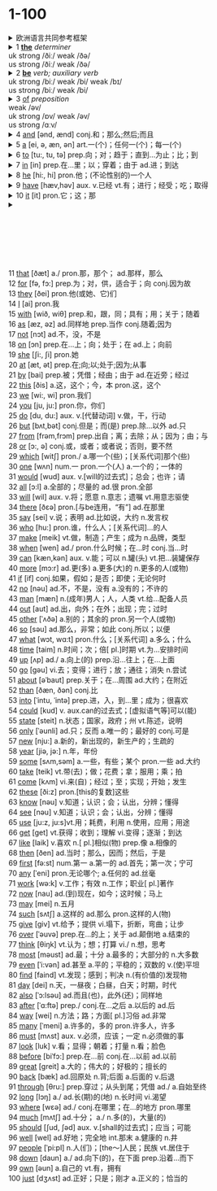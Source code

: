 # 1-100

<details>

<summary>欧洲语言共同参考框架</summary>

**CEFR**（**Common European Framework of Reference for Languages**，欧洲语言共同参考框架）是一种用于描述和衡量语言能力的标准体系。它适用于所有外语学习者，并且不仅限于欧洲，全球范围内的许多语言学习和考试也都基于CEFR。

CEFR将语言能力分为六个主要级别，分别为：

1. **A1（初学者）**：\
   学习者能够理解和使用一些常用的日常表达和非常简单的句子，用来满足直接的需求。这个级别的学习者通常只能在熟悉的环境中进行基本的交流。
   * 例如：能简单地介绍自己、问候别人、在旅行中做基本交流。
2. **A2（初级）**：\
   学习者可以理解和使用日常交流中常见的句子和表达，能够处理旅行中的大部分情境。此级别的学习者可以与人进行简单的对话，但词汇和句型较为基础。
   * 例如：能够用简单的句子描述自己的生活、爱好、以及周围环境。
3. **B1（中级）**：\
   学习者能够理解标准输入的主要内容（如广播或电视节目），能够应对大多数旅游中的语言需求。此级别的学习者能在较为熟悉的环境中顺利交流，并能够表达自己的意见和计划。
   * 例如：能够描述一个事件、梦想、希望或目标，以及简短地给出理由和解释。
4. **B2（中高级）**：\
   学习者能够理解更复杂的文章，并能够在自己的专业领域和日常生活中流利地交流。此级别的学习者能够在不同情境下使用语言进行有效沟通，虽然可能仍需一些帮助来处理复杂的情况。
   * 例如：能够清晰详细地表达自己的观点，能够参与讨论和解决问题。
5. **C1（高级）**：\
   学习者能够理解各种更复杂的材料，并能够流利、自然地使用语言与母语者互动。此级别的学习者能够自信地参与更复杂的交流，并能够适应多变的沟通环境。
   * 例如：能够用精确的词汇表达复杂的思想，能处理学术和专业领域的沟通。
6. **C2（精通）**：\
   学习者几乎可以像母语者一样理解、表达和交际。此级别的学习者在任何情况下都能够自如地使用语言，并能够完美地理解和使用任何形式的语言。
   * 例如：能够理解几乎所有的听力材料，能够快速、流利地表述自己的观点，并且非常少犯语言错误。

#### CEFR的目标：

* **标准化语言能力评估**：帮助不同语言考试和测试之间建立一致性，使得不同国家和地区的语言能力水平可以互相对比。
* **学习者指导**：根据CEFR的等级，学习者可以明确自己在哪个语言水平，并可以制定适合的学习计划。
* **语言学习课程和考试设计**：许多语言考试（如雅思、托福、DELF、DELE等）以及课程教材都根据CEFR的标准设计和评估。

#### CEFR的实际应用：

* **考试和认证**：很多语言考试使用CEFR作为评估基础，例如雅思（IELTS）、托福（TOEFL）、剑桥英语考试（Cambridge English Exams）等。
* **语言教材**：许多教材按照CEFR的级别进行设计，帮助学习者循序渐进地提高语言能力。
* **自我评估**：学习者可以根据CEFR的标准自我评估，了解自己在哪个级别，并针对性地提升。

通过这种框架，CEFR提供了一个全球统一的语言能力标准，使语言学习和考试更加系统化和可比较。

</details>



<details>

<summary>1 <a href="https://dictionary.cambridge.org/zhs/%E8%AF%8D%E5%85%B8/%E8%8B%B1%E8%AF%AD-%E6%B1%89%E8%AF%AD-%E7%AE%80%E4%BD%93/the"><strong>the</strong></a> <em>determiner</em><br>uk strong /ðiː/ weak /ðə/ <br>us strong /ðiː/ weak /ðə/</summary>

#### _determiner_

**the** _determiner_ (**PARTICULAR**)

* 用于名词前，指听者或读者**已知的**事物或人，尤指**已提到的**或**能被领会的**事物或人（A1）
* 用于某些名词前，表示**泛指一类地方**（A1）
* 用在**带有限制性定语的名词短语前**（A1）
* 指**独一无二的**事物或人（A1）
* 用于**形容词或副词最高级及表示排名的词前**（A2）
* 用于表示“**最…的**”，此时 the **应重读**
* 用在形容词前，指**特定的**人或事物
* 用在形容词前构成名词，**泛指一类**人或事物
* 用在单数名词前，指**该类**事物或人
* 用在姓氏前表示**某夫妇或一家人**
* 用在乐器或舞蹈的名称前表**泛指**
* 用在名词前表示**与名词有关的活动**
* 用在逢10的数字前（B2）
* 用在两个形容词或副词比较级前，表示“**越…越…**”（B2）
* 用在形容词或副词比较级前，表示**某人或事物的特定状态的变化**
* 用于**强调所持看法**

**the** _determiner_ (**YOUR**)

* 用于代替 your，her，my 等词

**the** _determiner_ (**ENOUGH**)

* 足够的

**the** _determiner_ (**EACH**)

* 每个

</details>

<details>

<summary>2 <a href="https://dictionary.cambridge.org/zhs/%E8%AF%8D%E5%85%B8/%E8%8B%B1%E8%AF%AD-%E6%B1%89%E8%AF%AD-%E7%AE%80%E4%BD%93/be"><strong>be</strong></a> <em>verb; auxiliary verb</em><br>uk strong /biː/ weak /bi/ weak /bɪ/ <br>us strong /biː/ weak /bi/</summary>

#### _verb_

**be** _verb_ (**DESCRIPTION**)

* 用来说明人、事物或状态，表示性质、状态、工作等（A1 [\[ L \]](../tags-and-codes.md#dong-ci)）
* 表示时间或方位（A1 [\[ I usually + adv/prep \]](../tags-and-codes.md#dong-ci)）
* 由…组成（或制成）（[\[ L \]](../tags-and-codes.md#dong-ci)）

**be** _verb_ (**ALLOW**)

* 应该，必须（[\[ + to infinitive \]](../tags-and-codes.md#dong-ci) formal）

**be** _verb_ (**FUTURE**)

* 将，将要（[\[ + to infinitive \]](../tags-and-codes.md#dong-ci) formal）
* （用于条件句中，表示可能）万一，假如（[\[ + to infinitive \]](../tags-and-codes.md#dong-ci)）

**be** _verb_ (**CAN**)

* 能够（[\[ + to infinitive \]](../tags-and-codes.md#dong-ci)）

**be** _verb_ (**EXIST**)

* 存在，生存（[\[ I \]](../tags-and-codes.md#dong-ci)）

#### _auxiliary verb_

**be** _auxiliary verb_ (**CONTINUE**)

* （与动词的现在分词连用，表示动作正在进行）正在，在（A2 [\[ + -ing verb \]](../tags-and-codes.md#dong-ci)）

**be** _auxiliary verb_ (**PASSIVE**)

* （与动词的过去分词连用，表示被动）被（A2 [\[ + past participle \]](../tags-and-codes.md#dong-ci)）

</details>

<details>

<summary>3 <a href="https://dictionary.cambridge.org/zhs/%E8%AF%8D%E5%85%B8/%E8%8B%B1%E8%AF%AD-%E6%B1%89%E8%AF%AD-%E7%AE%80%E4%BD%93/of">of</a> <em>preposition</em><br>weak /əv/ <br>uk strong /ɒv/ weak /əv/ <br>us strong /ɑːv/</summary>

**of** _preposition_ (**POSSESSION**)

* （用于表示归属或来历）…的，属于（A1）

**of** _preposition_ (**AMOUNT**)

* 用于表示数量、数字或某一单位的词或短语之后（A1）

**of** _preposition_ (**CONTAINING**)

* 含有…的（A1）

**of** _preposition_ (**POSITION**)

* 表示方位（A2）

**of** _preposition_ (**TYPICAL**)

* …特有的，具有…特点的

**of** _preposition_ (**DAYS**)

* 表示某月的某一天（A1）

**of** _preposition_ (**MADE OF**)

* 由…制成的;由…组成的;含有…的

**of** _preposition_ (**WITH ADJECTIVES/VERBS**)

* 用于连接特定的形容词和名词

**of** _preposition_ (**JUDGMENT**)

* 用于形容词后表示对某人行为的评判（B2）

**of** _preposition_ (**RELATING TO**)

* 关于；与…有关的（C1）

**of** _preposition_ (**THAT IS/ARE**)

* （表示同位）…的…

**of** _preposition_ (**DONE TO**)

* 对…所做的

**of** _preposition_ (**FELT BY**)

* …感受的;…经历的

**of** _preposition_ (**THROUGH**)

* 通过;由于，因为（B1）

**of** _preposition_ (**COMPARING**)

* 用于比较（A2）

**of** _preposition_ (**TIME**)

* 用于表示时间（US）

**of** _preposition_ (**SEPARATE FROM**)

* （表示空间或时间上的距离）离，距

**of** _preposition_ (**LOSS**)

* 用于表示损失

**of** _preposition_ (**DURING**)

在…期间（old-fashioned）

</details>

<details>

<summary>4 <a href="https://dictionary.cambridge.org/zhs/%E8%AF%8D%E5%85%B8/%E8%8B%B1%E8%AF%AD-%E6%B1%89%E8%AF%AD-%E7%AE%80%E4%BD%93/and">and</a>  [ənd, ænd] conj.和；那么;然后;而且</summary>



</details>

<details>

<summary>5  <a href="https://dictionary.cambridge.org/zhs/%E8%AF%8D%E5%85%B8/%E8%8B%B1%E8%AF%AD-%E6%B1%89%E8%AF%AD-%E7%AE%80%E4%BD%93/a">a</a>  [ei, ə, æn, ən] art.一(个)；任何一(个)；每一(个)</summary>



</details>

<details>

<summary>6 <a href="https://dictionary.cambridge.org/zhs/%E8%AF%8D%E5%85%B8/%E8%8B%B1%E8%AF%AD-%E6%B1%89%E8%AF%AD-%E7%AE%80%E4%BD%93/to">to</a> [tu:, tu, tə] prep.向；对；趋于；直到…为止；比；到</summary>



</details>

<details>

<summary>7 <a href="https://dictionary.cambridge.org/zhs/%E8%AF%8D%E5%85%B8/%E8%8B%B1%E8%AF%AD-%E6%B1%89%E8%AF%AD-%E7%AE%80%E4%BD%93/in">in</a> [in] prep.在…里；以；穿着；由于 ad.进；到达</summary>



</details>

<details>

<summary>8 <a href="https://dictionary.cambridge.org/zhs/%E8%AF%8D%E5%85%B8/%E8%8B%B1%E8%AF%AD-%E6%B1%89%E8%AF%AD-%E7%AE%80%E4%BD%93/he">he</a>  [hi:, hi] pron.他；(不论性别的)一个人</summary>



</details>

<details>

<summary>9 <a href="https://dictionary.cambridge.org/zhs/%E8%AF%8D%E5%85%B8/%E8%8B%B1%E8%AF%AD-%E6%B1%89%E8%AF%AD-%E7%AE%80%E4%BD%93/have">have</a>  [hæv,həv] aux. v.已经 vt.有；进行；经受；吃；取得</summary>



</details>

<details>

<summary>10 <a href="https://dictionary.cambridge.org/zhs/%E8%AF%8D%E5%85%B8/%E8%8B%B1%E8%AF%AD-%E6%B1%89%E8%AF%AD-%E7%AE%80%E4%BD%93/it">it</a> [it] pron.它；这；那</summary>



</details>

<details>

<summary></summary>



</details>











\
\
\
\
\
\
11 [that](https://dictionary.cambridge.org/zhs/%E8%AF%8D%E5%85%B8/%E8%8B%B1%E8%AF%AD-%E6%B1%89%E8%AF%AD-%E7%AE%80%E4%BD%93/that) \[ðæt] a./ pron.那，那个； ad.那样，那么\
12 [for](https://dictionary.cambridge.org/zhs/%E8%AF%8D%E5%85%B8/%E8%8B%B1%E8%AF%AD-%E6%B1%89%E8%AF%AD-%E7%AE%80%E4%BD%93/for)  \[fə, fɔ:] prep.为；对，供，适合于；向 conj.因为故\
13 [they](https://dictionary.cambridge.org/zhs/%E8%AF%8D%E5%85%B8/%E8%8B%B1%E8%AF%AD-%E6%B1%89%E8%AF%AD-%E7%AE%80%E4%BD%93/they)  \[ðei] pron.他(或她、它)们\
14  [I](https://dictionary.cambridge.org/zhs/%E8%AF%8D%E5%85%B8/%E8%8B%B1%E8%AF%AD-%E6%B1%89%E8%AF%AD-%E7%AE%80%E4%BD%93/i?q=I) \[ai] pron.我\
15 [with](https://dictionary.cambridge.org/zhs/%E8%AF%8D%E5%85%B8/%E8%8B%B1%E8%AF%AD-%E6%B1%89%E8%AF%AD-%E7%AE%80%E4%BD%93/with)  \[wið, wiθ] prep.和，跟，同；具有；用；关于；随着\
16 [as](https://dictionary.cambridge.org/zhs/%E8%AF%8D%E5%85%B8/%E8%8B%B1%E8%AF%AD-%E6%B1%89%E8%AF%AD-%E7%AE%80%E4%BD%93/as) \[æz, əz] ad.同样地 prep.当作 conj.随着;因为\
17 [not](https://dictionary.cambridge.org/zhs/%E8%AF%8D%E5%85%B8/%E8%8B%B1%E8%AF%AD-%E6%B1%89%E8%AF%AD-%E7%AE%80%E4%BD%93/not)  \[nɔt] ad.不，没，不是\
18 [on](https://dictionary.cambridge.org/zhs/%E8%AF%8D%E5%85%B8/%E8%8B%B1%E8%AF%AD-%E6%B1%89%E8%AF%AD-%E7%AE%80%E4%BD%93/on)  \[ɔn] prep.在…上；向；处于；在 ad.上；向前\
19 [she](https://dictionary.cambridge.org/zhs/%E8%AF%8D%E5%85%B8/%E8%8B%B1%E8%AF%AD-%E6%B1%89%E8%AF%AD-%E7%AE%80%E4%BD%93/she)  \[ʃi:, ʃi] pron.她\
20 [at](https://dictionary.cambridge.org/zhs/%E8%AF%8D%E5%85%B8/%E8%8B%B1%E8%AF%AD-%E6%B1%89%E8%AF%AD-%E7%AE%80%E4%BD%93/at) \[æt, ət] prep.在;向;以;处于;因为;从事\
21 [by](https://dictionary.cambridge.org/zhs/%E8%AF%8D%E5%85%B8/%E8%8B%B1%E8%AF%AD-%E6%B1%89%E8%AF%AD-%E7%AE%80%E4%BD%93/by) \[bai] prep.被；凭借；经由；由于 ad.在近旁；经过\
22 [this](https://dictionary.cambridge.org/zhs/%E8%AF%8D%E5%85%B8/%E8%8B%B1%E8%AF%AD-%E6%B1%89%E8%AF%AD-%E7%AE%80%E4%BD%93/this) \[ðis] a.这，这个；今，本 pron.这，这个\
23 [we](https://dictionary.cambridge.org/zhs/%E8%AF%8D%E5%85%B8/%E8%8B%B1%E8%AF%AD-%E6%B1%89%E8%AF%AD-%E7%AE%80%E4%BD%93/we)  \[wi:, wi] pron.我们\
24 [you](https://dictionary.cambridge.org/zhs/%E8%AF%8D%E5%85%B8/%E8%8B%B1%E8%AF%AD-%E6%B1%89%E8%AF%AD-%E7%AE%80%E4%BD%93/you) \[ju, ju:] pron.你，你们\
25 [do](https://dictionary.cambridge.org/zhs/%E8%AF%8D%E5%85%B8/%E8%8B%B1%E8%AF%AD-%E6%B1%89%E8%AF%AD-%E7%AE%80%E4%BD%93/do) \[du, du:] aux. v.\[代替动词] v.做，干，行动\
26 [but](https://dictionary.cambridge.org/zhs/%E8%AF%8D%E5%85%B8/%E8%8B%B1%E8%AF%AD-%E6%B1%89%E8%AF%AD-%E7%AE%80%E4%BD%93/but)  \[bʌt,bət] conj.但是；而(是) prep.除…以外 ad.只\
27 [from](https://dictionary.cambridge.org/zhs/%E8%AF%8D%E5%85%B8/%E8%8B%B1%E8%AF%AD-%E6%B1%89%E8%AF%AD-%E7%AE%80%E4%BD%93/from)  \[frəm,frɔm] prep.出自；离；去除；从；因为；由；与\
28 [or](https://dictionary.cambridge.org/zhs/%E8%AF%8D%E5%85%B8/%E8%8B%B1%E8%AF%AD-%E6%B1%89%E8%AF%AD-%E7%AE%80%E4%BD%93/or)  \[ɔ:, ə] conj.或，或者；或者说；否则，要不然\
29 [which](https://dictionary.cambridge.org/zhs/%E8%AF%8D%E5%85%B8/%E8%8B%B1%E8%AF%AD-%E6%B1%89%E8%AF%AD-%E7%AE%80%E4%BD%93/which)  \[witʃ] pron./ a.哪一个(些)；\[关系代词]那个(些)\
30 [one](https://dictionary.cambridge.org/zhs/%E8%AF%8D%E5%85%B8/%E8%8B%B1%E8%AF%AD-%E6%B1%89%E8%AF%AD-%E7%AE%80%E4%BD%93/one)  \[wʌn] num.一 pron.一个(人) a.一个的；一体的\
31 [would](https://dictionary.cambridge.org/zhs/%E8%AF%8D%E5%85%B8/%E8%8B%B1%E8%AF%AD-%E6%B1%89%E8%AF%AD-%E7%AE%80%E4%BD%93/would) \[wud] aux. v.\[will的过去式]；总会；也许；请\
32 [all](https://dictionary.cambridge.org/zhs/%E8%AF%8D%E5%85%B8/%E8%8B%B1%E8%AF%AD-%E6%B1%89%E8%AF%AD-%E7%AE%80%E4%BD%93/all) \[ɔ:l] a.全部的；尽量的 ad.很 pron.全部\
33 [will](https://dictionary.cambridge.org/zhs/%E8%AF%8D%E5%85%B8/%E8%8B%B1%E8%AF%AD-%E6%B1%89%E8%AF%AD-%E7%AE%80%E4%BD%93/will) \[wil] aux. v.将；愿意 n.意志；遗嘱 vt.用意志驱使\
34 [there](https://dictionary.cambridge.org/zhs/%E8%AF%8D%E5%85%B8/%E8%8B%B1%E8%AF%AD-%E6%B1%89%E8%AF%AD-%E7%AE%80%E4%BD%93/there) \[ðɛə] pron.\[与be连用，“有”] ad.在那里\
35 [say](https://dictionary.cambridge.org/zhs/%E8%AF%8D%E5%85%B8/%E8%8B%B1%E8%AF%AD-%E6%B1%89%E8%AF%AD-%E7%AE%80%E4%BD%93/say) \[sei] v.说；表明 ad.比如说，大约 n.发言权\
36 [who](https://dictionary.cambridge.org/zhs/%E8%AF%8D%E5%85%B8/%E8%8B%B1%E8%AF%AD-%E6%B1%89%E8%AF%AD-%E7%AE%80%E4%BD%93/who) \[hu:] pron.谁，什么人；\[关系代词]…的人\
37 [make](https://dictionary.cambridge.org/zhs/%E8%AF%8D%E5%85%B8/%E8%8B%B1%E8%AF%AD-%E6%B1%89%E8%AF%AD-%E7%AE%80%E4%BD%93/make) \[meik] vt.做，制造；产生；成为 n.品牌，类型\
38 [when](https://dictionary.cambridge.org/zhs/%E8%AF%8D%E5%85%B8/%E8%8B%B1%E8%AF%AD-%E6%B1%89%E8%AF%AD-%E7%AE%80%E4%BD%93/when) \[wen] ad./ pron.什么时候；在…时 conj.当…时\
39 [can](https://dictionary.cambridge.org/zhs/%E8%AF%8D%E5%85%B8/%E8%8B%B1%E8%AF%AD-%E6%B1%89%E8%AF%AD-%E7%AE%80%E4%BD%93/can)  \[kæn,kən] aux. v.能；可以 n.罐(头) vt.把…装罐保存\
40 [more](https://dictionary.cambridge.org/zhs/%E8%AF%8D%E5%85%B8/%E8%8B%B1%E8%AF%AD-%E6%B1%89%E8%AF%AD-%E7%AE%80%E4%BD%93/more) \[mɔ:r] ad.更(多) a.更多(大)的 n.更多的人(或物)\
41 [if](https://dictionary.cambridge.org/zhs/%E8%AF%8D%E5%85%B8/%E8%8B%B1%E8%AF%AD-%E6%B1%89%E8%AF%AD-%E7%AE%80%E4%BD%93/if)  \[if] conj.如果，假如；是否；即使；无论何时\
42 [no](https://dictionary.cambridge.org/zhs/%E8%AF%8D%E5%85%B8/%E8%8B%B1%E8%AF%AD-%E6%B1%89%E8%AF%AD-%E7%AE%80%E4%BD%93/no) \[nəu] ad.不，不是，没有 a.没有的；不许的\
43 [man](https://dictionary.cambridge.org/zhs/%E8%AF%8D%E5%85%B8/%E8%8B%B1%E8%AF%AD-%E6%B1%89%E8%AF%AD-%E7%AE%80%E4%BD%93/man) \[mæn] n.(成年)男人；人，人类 vt.给…配备人员\
44 [out](https://dictionary.cambridge.org/zhs/%E8%AF%8D%E5%85%B8/%E8%8B%B1%E8%AF%AD-%E6%B1%89%E8%AF%AD-%E7%AE%80%E4%BD%93/out) \[aut] ad.出，向外；在外；出现；完；过时\
45 [other](https://dictionary.cambridge.org/zhs/%E8%AF%8D%E5%85%B8/%E8%8B%B1%E8%AF%AD-%E6%B1%89%E8%AF%AD-%E7%AE%80%E4%BD%93/other)  \[ˈʌðə] a.别的；其余的 pron.另一个人(或物)\
46 [so](https://dictionary.cambridge.org/zhs/%E8%AF%8D%E5%85%B8/%E8%8B%B1%E8%AF%AD-%E6%B1%89%E8%AF%AD-%E7%AE%80%E4%BD%93/so) \[səu] ad.那么，非常；如此 conj.所以；以便\
47 [what](https://dictionary.cambridge.org/zhs/%E8%AF%8D%E5%85%B8/%E8%8B%B1%E8%AF%AD-%E6%B1%89%E8%AF%AD-%E7%AE%80%E4%BD%93/what)  \[wɔt, wɑ:t] pron.什么；\[关系代词] a.多么；什么\
48 [time](https://dictionary.cambridge.org/zhs/%E8%AF%8D%E5%85%B8/%E8%8B%B1%E8%AF%AD-%E6%B1%89%E8%AF%AD-%E7%AE%80%E4%BD%93/time)  \[taim] n.时间；次；倍\[ pl.]时期 vt.为…安排时间\
49 [up](https://dictionary.cambridge.org/zhs/%E8%AF%8D%E5%85%B8/%E8%8B%B1%E8%AF%AD-%E6%B1%89%E8%AF%AD-%E7%AE%80%E4%BD%93/up)  \[ʌp] ad./ a.向上(的) prep.沿…往上；在…上面\
50 [go](https://dictionary.cambridge.org/zhs/%E8%AF%8D%E5%85%B8/%E8%8B%B1%E8%AF%AD-%E6%B1%89%E8%AF%AD-%E7%AE%80%E4%BD%93/go)  \[gəu] vi.去；变得；进行；放；通往；消失 n.尝试\
51 [about](https://dictionary.cambridge.org/zhs/%E8%AF%8D%E5%85%B8/%E8%8B%B1%E8%AF%AD-%E6%B1%89%E8%AF%AD-%E7%AE%80%E4%BD%93/about)  \[əˈbaut] prep.关于；在…周围 ad.大约；在附近\
52 [than](https://dictionary.cambridge.org/zhs/%E8%AF%8D%E5%85%B8/%E8%8B%B1%E8%AF%AD-%E6%B1%89%E8%AF%AD-%E7%AE%80%E4%BD%93/than)  \[ðæn, ðən] conj.比\
53 [into](https://dictionary.cambridge.org/zhs/%E8%AF%8D%E5%85%B8/%E8%8B%B1%E8%AF%AD-%E6%B1%89%E8%AF%AD-%E7%AE%80%E4%BD%93/into)  \[ˈintu, ˈintə] prep.进，入，到…里；成为；很喜欢\
54 [could](https://dictionary.cambridge.org/zhs/%E8%AF%8D%E5%85%B8/%E8%8B%B1%E8%AF%AD-%E6%B1%89%E8%AF%AD-%E7%AE%80%E4%BD%93/could) \[kud] v. aux.can的过去式；\[虚拟语气等]可以(能)\
55 [state](https://dictionary.cambridge.org/zhs/%E8%AF%8D%E5%85%B8/%E8%8B%B1%E8%AF%AD-%E6%B1%89%E8%AF%AD-%E7%AE%80%E4%BD%93/state) \[steit] n.状态；国家，政府；州 vt.陈述，说明\
56 [only](https://dictionary.cambridge.org/zhs/%E8%AF%8D%E5%85%B8/%E8%8B%B1%E8%AF%AD-%E6%B1%89%E8%AF%AD-%E7%AE%80%E4%BD%93/only)  \[ˈəunli] ad.只；反而 a.唯一的；最好的 conj.可是\
57 [new](https://dictionary.cambridge.org/zhs/%E8%AF%8D%E5%85%B8/%E8%8B%B1%E8%AF%AD-%E6%B1%89%E8%AF%AD-%E7%AE%80%E4%BD%93/new)  \[nju:] a.新的，新出现的，新生产的；生疏的\
58 [year](https://dictionary.cambridge.org/zhs/%E8%AF%8D%E5%85%B8/%E8%8B%B1%E8%AF%AD-%E6%B1%89%E8%AF%AD-%E7%AE%80%E4%BD%93/year) \[jiə, jə:] n.年，年份\
59 [some](https://dictionary.cambridge.org/zhs/%E8%AF%8D%E5%85%B8/%E8%8B%B1%E8%AF%AD-%E6%B1%89%E8%AF%AD-%E7%AE%80%E4%BD%93/some) \[sʌm,səm] a.一些，有些；某个 pron.一些 ad.大约\
60 [take](https://dictionary.cambridge.org/zhs/%E8%AF%8D%E5%85%B8/%E8%8B%B1%E8%AF%AD-%E6%B1%89%E8%AF%AD-%E7%AE%80%E4%BD%93/take)  \[teik] vt.带(去)；做；花费；拿；服用；乘；拍\
61 [come](https://dictionary.cambridge.org/zhs/%E8%AF%8D%E5%85%B8/%E8%8B%B1%E8%AF%AD-%E6%B1%89%E8%AF%AD-%E7%AE%80%E4%BD%93/come)  \[kʌm] vi.来(自)；经过；至；实现；开始；发生\
62 [these](https://dictionary.cambridge.org/zhs/%E8%AF%8D%E5%85%B8/%E8%8B%B1%E8%AF%AD-%E6%B1%89%E8%AF%AD-%E7%AE%80%E4%BD%93/these) \[ði:z] pron.\[this的复数]这些\
63 [know](https://dictionary.cambridge.org/zhs/%E8%AF%8D%E5%85%B8/%E8%8B%B1%E8%AF%AD-%E6%B1%89%E8%AF%AD-%E7%AE%80%E4%BD%93/know) \[nəu] v.知道；认识；会；认出，分辨；懂得\
64 [see](https://dictionary.cambridge.org/zhs/%E8%AF%8D%E5%85%B8/%E8%8B%B1%E8%AF%AD-%E6%B1%89%E8%AF%AD-%E7%AE%80%E4%BD%93/see) \[nəu] v.知道；认识；会；认出，分辨；懂得\
65 [use](https://dictionary.cambridge.org/zhs/%E8%AF%8D%E5%85%B8/%E8%8B%B1%E8%AF%AD-%E6%B1%89%E8%AF%AD-%E7%AE%80%E4%BD%93/use)  \[ju:z, ju:s]vt.用；耗费，利用 n.使用，应用；用途\
66 [get](https://dictionary.cambridge.org/zhs/%E8%AF%8D%E5%85%B8/%E8%8B%B1%E8%AF%AD-%E6%B1%89%E8%AF%AD-%E7%AE%80%E4%BD%93/get) \[get] vt.获得；收到；理解 vi.变得；逐渐；到达\
67 [like](https://dictionary.cambridge.org/zhs/%E8%AF%8D%E5%85%B8/%E8%8B%B1%E8%AF%AD-%E6%B1%89%E8%AF%AD-%E7%AE%80%E4%BD%93/like)  \[laik] v.喜欢 n.\[ pl.]相似(物) prep.像 a.相像的\
68 [then](https://dictionary.cambridge.org/zhs/%E8%AF%8D%E5%85%B8/%E8%8B%B1%E8%AF%AD-%E6%B1%89%E8%AF%AD-%E7%AE%80%E4%BD%93/then) \[ðen] ad.当时；那么，因而；然后，于是\
69 [first](https://dictionary.cambridge.org/zhs/%E8%AF%8D%E5%85%B8/%E8%8B%B1%E8%AF%AD-%E6%B1%89%E8%AF%AD-%E7%AE%80%E4%BD%93/first)  \[fə:st] num.第一 a.第一的 ad.首先；第一次；宁可\
70 [any](https://dictionary.cambridge.org/zhs/%E8%AF%8D%E5%85%B8/%E8%8B%B1%E8%AF%AD-%E6%B1%89%E8%AF%AD-%E7%AE%80%E4%BD%93/any)  \[ˈeni] pron.无论哪个; a.任何的 ad.丝毫\
71 [work](https://dictionary.cambridge.org/zhs/%E8%AF%8D%E5%85%B8/%E8%8B%B1%E8%AF%AD-%E6%B1%89%E8%AF%AD-%E7%AE%80%E4%BD%93/work)  \[wə:k] v.工作；有效 n.工作；职业\[ pl.]著作\
72 [now](https://dictionary.cambridge.org/zhs/%E8%AF%8D%E5%85%B8/%E8%8B%B1%E8%AF%AD-%E6%B1%89%E8%AF%AD-%E7%AE%80%E4%BD%93/now) \[nau] ad.(到)现在，如今；这时候；马上\
73 [may](https://dictionary.cambridge.org/zhs/%E8%AF%8D%E5%85%B8/%E8%8B%B1%E8%AF%AD-%E6%B1%89%E8%AF%AD-%E7%AE%80%E4%BD%93/may) \[mei] n.五月\
74 [such](https://dictionary.cambridge.org/zhs/%E8%AF%8D%E5%85%B8/%E8%8B%B1%E8%AF%AD-%E6%B1%89%E8%AF%AD-%E7%AE%80%E4%BD%93/such) \[sʌtʃ] a.这样的 ad.那么 pron.这样的人(物)\
75 [give](https://dictionary.cambridge.org/zhs/%E8%AF%8D%E5%85%B8/%E8%8B%B1%E8%AF%AD-%E6%B1%89%E8%AF%AD-%E7%AE%80%E4%BD%93/give) \[giv] vt.给予；提供 vi.塌下，折断，弯曲；让步\
76 [over](https://dictionary.cambridge.org/zhs/%E8%AF%8D%E5%85%B8/%E8%8B%B1%E8%AF%AD-%E6%B1%89%E8%AF%AD-%E7%AE%80%E4%BD%93/over)  \[ˈəuvə] prep.在…的上；关于 ad.颠倒地 a.结束的\
77 [think](https://dictionary.cambridge.org/zhs/%E8%AF%8D%E5%85%B8/%E8%8B%B1%E8%AF%AD-%E6%B1%89%E8%AF%AD-%E7%AE%80%E4%BD%93/think) \[θiŋk] vt.认为；想；打算 vi./ n.想，思考\
78 [most](https://dictionary.cambridge.org/zhs/%E8%AF%8D%E5%85%B8/%E8%8B%B1%E8%AF%AD-%E6%B1%89%E8%AF%AD-%E7%AE%80%E4%BD%93/most)  \[məust] ad.最；十分 a.最多的；大部分的 n.大多数\
79 [even](https://dictionary.cambridge.org/zhs/%E8%AF%8D%E5%85%B8/%E8%8B%B1%E8%AF%AD-%E6%B1%89%E8%AF%AD-%E7%AE%80%E4%BD%93/even)  \[ˈi:vən] ad.甚至 a.平的；平稳的；双数的 v.(使)平坦\
80 [find](https://dictionary.cambridge.org/zhs/%E8%AF%8D%E5%85%B8/%E8%8B%B1%E8%AF%AD-%E6%B1%89%E8%AF%AD-%E7%AE%80%E4%BD%93/find) \[faind] vt.发现；感到；判决 n.(有价值的)发现物\
81 [day](https://dictionary.cambridge.org/zhs/%E8%AF%8D%E5%85%B8/%E8%8B%B1%E8%AF%AD-%E6%B1%89%E8%AF%AD-%E7%AE%80%E4%BD%93/day)  \[dei] n.天，一昼夜；白昼，白天；时期，时代\
82 [also](https://dictionary.cambridge.org/zhs/%E8%AF%8D%E5%85%B8/%E8%8B%B1%E8%AF%AD-%E6%B1%89%E8%AF%AD-%E7%AE%80%E4%BD%93/also) \[ˈɔ:lsəu] ad.而且(也)，此外(还)；同样地\
83 [after](https://dictionary.cambridge.org/zhs/%E8%AF%8D%E5%85%B8/%E8%8B%B1%E8%AF%AD-%E6%B1%89%E8%AF%AD-%E7%AE%80%E4%BD%93/after)  \[ˈɑ:ftə] prep./ conj.在…之后 a.以后的 ad.后\
84 [way](https://dictionary.cambridge.org/zhs/%E8%AF%8D%E5%85%B8/%E8%8B%B1%E8%AF%AD-%E6%B1%89%E8%AF%AD-%E7%AE%80%E4%BD%93/way)  \[wei] n.方法；路；方面\[ pl.]习俗 ad.非常\
85 [many](https://dictionary.cambridge.org/zhs/%E8%AF%8D%E5%85%B8/%E8%8B%B1%E8%AF%AD-%E6%B1%89%E8%AF%AD-%E7%AE%80%E4%BD%93/many) \[ˈmeni] a.许多的，多的 pron.许多人，许多\
86 [must](https://dictionary.cambridge.org/zhs/%E8%AF%8D%E5%85%B8/%E8%8B%B1%E8%AF%AD-%E6%B1%89%E8%AF%AD-%E7%AE%80%E4%BD%93/must)  \[mʌst] aux. v.必须，应该；一定 n.必须做的事\
87 [look](https://dictionary.cambridge.org/zhs/%E8%AF%8D%E5%85%B8/%E8%8B%B1%E8%AF%AD-%E6%B1%89%E8%AF%AD-%E7%AE%80%E4%BD%93/look)  \[luk] v.看；显得；朝着；打量 n.看；脸色\
88 [before](https://dictionary.cambridge.org/zhs/%E8%AF%8D%E5%85%B8/%E8%8B%B1%E8%AF%AD-%E6%B1%89%E8%AF%AD-%E7%AE%80%E4%BD%93/before) \[biˈfɔ:] prep.在…前 conj.在…以前 ad.以前\
89 [great](https://dictionary.cambridge.org/zhs/%E8%AF%8D%E5%85%B8/%E8%8B%B1%E8%AF%AD-%E6%B1%89%E8%AF%AD-%E7%AE%80%E4%BD%93/great)  \[greit] a.大的；伟大的；好极的；擅长的\
90 [back](https://dictionary.cambridge.org/zhs/%E8%AF%8D%E5%85%B8/%E8%8B%B1%E8%AF%AD-%E6%B1%89%E8%AF%AD-%E7%AE%80%E4%BD%93/back)  \[bæk] ad.回原处 n.背;后面 a.后面的 v.后退\
91 [through](https://dictionary.cambridge.org/zhs/%E8%AF%8D%E5%85%B8/%E8%8B%B1%E8%AF%AD-%E6%B1%89%E8%AF%AD-%E7%AE%80%E4%BD%93/through)  \[θru:] prep.穿过；从头到尾；凭借 ad./ a.自始至终\
92 [long](https://dictionary.cambridge.org/zhs/%E8%AF%8D%E5%85%B8/%E8%8B%B1%E8%AF%AD-%E6%B1%89%E8%AF%AD-%E7%AE%80%E4%BD%93/long)  \[lɔŋ] a./ ad.长(期)的(地) n.长时间 vi.渴望\
93 [where](https://dictionary.cambridge.org/zhs/%E8%AF%8D%E5%85%B8/%E8%8B%B1%E8%AF%AD-%E6%B1%89%E8%AF%AD-%E7%AE%80%E4%BD%93/where)  \[wɛə] ad./ conj.在哪里；在…的地方 pron.哪里\
94 [much](https://dictionary.cambridge.org/zhs/%E8%AF%8D%E5%85%B8/%E8%8B%B1%E8%AF%AD-%E6%B1%89%E8%AF%AD-%E7%AE%80%E4%BD%93/much) \[mʌtʃ] ad.十分； a./  n.多(的)，大量(的)\
95 [should](https://dictionary.cambridge.org/zhs/%E8%AF%8D%E5%85%B8/%E8%8B%B1%E8%AF%AD-%E6%B1%89%E8%AF%AD-%E7%AE%80%E4%BD%93/should) \[ʃud, ʃəd] aux. v.\[shall的过去式]；应当；可能\
96 [well](https://dictionary.cambridge.org/zhs/%E8%AF%8D%E5%85%B8/%E8%8B%B1%E8%AF%AD-%E6%B1%89%E8%AF%AD-%E7%AE%80%E4%BD%93/well)  \[wel] ad.好地；完全地 int.那末 a.健康的 n.井\
97 [people](https://dictionary.cambridge.org/zhs/%E8%AF%8D%E5%85%B8/%E8%8B%B1%E8%AF%AD-%E6%B1%89%E8%AF%AD-%E7%AE%80%E4%BD%93/people) \[ˈpi:pl] n.人(们)；\[the～]人民；民族 vt.居住于\
98 [down](https://dictionary.cambridge.org/zhs/%E8%AF%8D%E5%85%B8/%E8%8B%B1%E8%AF%AD-%E6%B1%89%E8%AF%AD-%E7%AE%80%E4%BD%93/down) \[daun] a./ ad.向下(的)，在下面 prep.沿着…而下\
99 [own](https://dictionary.cambridge.org/zhs/%E8%AF%8D%E5%85%B8/%E8%8B%B1%E8%AF%AD-%E6%B1%89%E8%AF%AD-%E7%AE%80%E4%BD%93/own)  \[əun] a.自己的 vt.有，拥有\
100 [just](https://dictionary.cambridge.org/zhs/%E8%AF%8D%E5%85%B8/%E8%8B%B1%E8%AF%AD-%E6%B1%89%E8%AF%AD-%E7%AE%80%E4%BD%93/just) \[dʒʌst] ad.正好；只是；刚才 a.正义的；恰当的
